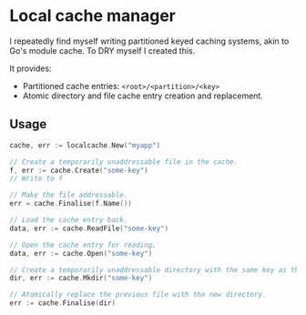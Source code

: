 # Local cache manager

I repeatedly find myself writing partitioned keyed caching 
systems, akin to Go's module cache. To DRY myself I created this.

It provides:

- Partitioned cache entries: `<root>/<partition>/<key>`
- Atomic directory and file cache entry creation and replacement.

## Usage

```go
cache, err := localcache.New("myapp")

// Create a temporarily unaddressable file in the cache.
f, err := cache.Create("some-key")
// Write to f

// Make the file addressable.
err = cache.Finalise(f.Name())

// Load the cache entry back.
data, err := cache.ReadFile("some-key")

// Open the cache entry for reading.
data, err := cache.Open("some-key")

// Create a temporarily unaddressable directory with the same key as the previous file.
dir, err := cache.Mkdir("some-key")

// Atomically replace the previous file with the new directory.
err := cache.Finalise(dir)
```